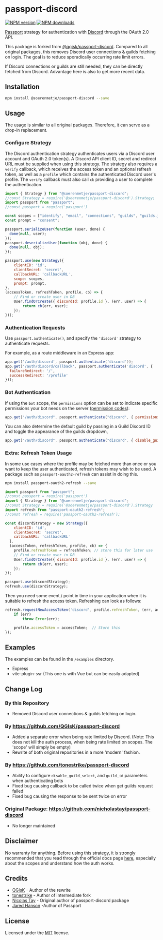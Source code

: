 # passport-discord
<span class="badge-npmversion"><a href="https://www.npmjs.com/package/@soerenmetje/passport-discord" title="View this project on NPM"><img src="https://img.shields.io/npm/v/@soerenmetje/passport-discord.svg" alt="NPM version"/></a></span>
<span class="badge-npmdownloads"><a href="https://www.npmjs.org/package/@soerenmetje/passport-discord" title="View this project on NPM"><img src="https://img.shields.io/npm/dm/@soerenmetje/passport-discord.svg" alt="NPM downloads" /></a></span>

[Passport](https://www.npmjs.com/package/passport) strategy for authentication with [Discord](http://discordapp.com) through the OAuth 2.0 API.

This package is forked from [@qgisk/passport-discord](https://github.com/QGIsK/passport-discord). Compared to all original packages, this removes Discord user connections & guilds fetching on login.
The goal is to reduce sporadically occurring rate limit errors.

If Discord connections or guilds are still needed, they can be directly fetched from Discord.
Advantage here is also to get more recent data.

## Installation

```bash
npm install @soerenmetje/passport-discord --save
```

## Usage

The usage is similar to all original packages. Therefore, it can serve as a drop-in replacement.

### Configure Strategy
The Discord authentication strategy authenticates users via a Discord user account and OAuth 2.0 token(s). A Discord API client ID, secret and redirect URL must be supplied when using this strategy. The strategy also requires a `verify` callback, which receives the access token and an optional refresh token, as well as a `profile` which contains the authenticated Discord user's profile. The `verify` callback must also call `cb` providing a user to complete the authentication.

```javascript
import { Strategy } from "@soerenmetje/passport-discord";
//const Strategy = require('@soerenmetje/passport-discord').Strategy;
import passport from "passport";
//const passport = require('passport')

const scopes = ["identify", "email", "connections", "guilds", "guilds.join"];
const prompt = "consent";

passport.serializeUser(function (user, done) {
  done(null, user);
});
passport.deserializeUser(function (obj, done) {
  done(null, obj);
});

passport.use(new Strategy({
    clientID: 'id',
    clientSecret: 'secret',
    callbackURL: 'callbackURL',
    scope: scopes,
    prompt: prompt,
},
(accessToken, refreshToken, profile, cb) => {
    // Find or create user in DB
    User.findOrCreate({ discordId: profile.id }, (err, user) => {
        return cb(err, user);
    });
}));
```

### Authentication Requests
Use `passport.authenticate()`, and specify the `'discord'` strategy to authenticate requests.

For example, as a route middleware in an Express app:

```javascript
app.get('/auth/discord', passport.authenticate('discord'));
app.get('/auth/discord/callback', passport.authenticate('discord', {
  failureRedirect: '/',
  successRedirect: '/profile'
}));
```

### Bot Authentication
If using the `bot` scope, the `permissions` option can be set to indicate
specific permissions your bot needs on the server ([permission codes](https://discordapp.com/developers/docs/topics/permissions)):

```javascript
app.get("/auth/discord", passport.authenticate("discord", { permissions: 66321471 }));
```
You can also determine the default guild by passing in a Guild Discord ID and toggle the appearance of the guilds dropdown,

```javascript
app.get("/auth/discord", passport.authenticate("discord", { disable_guild_select: true, guild_id: 'id' }));
```

### Extra: Refresh Token Usage
In some use cases where the profile may be fetched more than once or you want to keep the user authenticated, refresh tokens may wish to be used. A package such as `passport-oauth2-refresh` can assist in doing this.


```bash
npm install passport-oauth2-refresh --save
```

```javascript
import passport from "passport";
//const passport = require('passport')
import { Strategy } from "@soerenmetje/passport-discord";
//const Strategy = require('@soerenmetje/passport-discord').Strategy
import refresh from "passport-oauth2-refresh";
//const refresh = require('passport-oauth2-refresh');

const discordStrategy = new Strategy({
    clientID: 'id',
    clientSecret: 'secret',
    callbackURL: 'callbackURL'
  },
  (accessToken, refreshToken, profile, cb) => {
    profile.refreshToken = refreshToken; // store this for later use
    // Find or create user in DB
    User.findOrCreate({ discordId: profile.id }, (err, user) => {
        return cb(err, user);
    });
});

passport.use(discordStrategy);
refresh.use(discordStrategy);
```

Then you need some event / point in time in your application when it is suitable to refresh the access token.
Refreshing can look as follows:

```javascript
refresh.requestNewAccessToken('discord', profile.refreshToken, (err, accessToken, refreshToken) => {
    if (err)
        throw Error(err);

    profile.accessToken = accessToken;  // Store this
});
```


## Examples
The examples can be found in the `/examples` directory.

- Express
- vite-plugin-ssr (This one is with Vue but can be easily adapted)


## Change Log

### By this Repository

- Removed Discord user connections & guilds fetching on login.

### By https://github.com/QGIsK/passport-discord

- Added a separate error when being rate limited by Discord. (Note: This does not kill the auth process, when being rate limited on scopes. The 'scope' will simply be empty)
- Rewrite of both original repositories in a more 'modern' fashion.


### By https://github.com/tonestrike/passport-discord

- Ability to configure `disable_guild_select`, and `guild_id` parameters when authenticating bots
- Fixed bug causing callback to be called twice when get guilds request failed
- Fixed bug causing the response to be sent twice on error

### Original Package: https://github.com/nicholastay/passport-discord
- No longer maintained

## Disclaimer

No warranty for anything.
Before using this strategy, it is strongly recommended that you read through the official docs page [here](https://discord.com/developers/docs/topics/oauth2), especially about the scopes and understand how the auth works.

## Credits
* [QGIsK](https://github.com/QGIsK) - Author of the rewrite
* [tonestrike](https://github.com/tonestrike/) - Author of intermediate fork
* [Nicolas Tay](https://github.com/nicholastay) - Original author of passport-discord package
* [Jared Hanson](https://github.com/jaredhanson) -Author of Passport

## License
Licensed under the [MIT](https://github.com/soerenmetje/passport-discord/blob/main/LICENSE) license.
